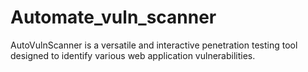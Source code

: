 # Automate_vuln_scanner
AutoVulnScanner is a versatile and interactive penetration testing tool designed to identify various web application vulnerabilities. 
